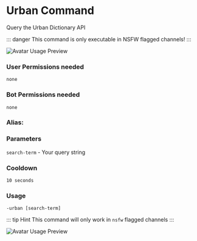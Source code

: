 # Urban Command
Query the Urban Dictionary API

::: danger
This command is only executable in NSFW flagged channels!
:::

![Avatar Usage Preview](https://cdn.discordapp.com/attachments/396964573007052800/546463916780290068/nsfw.gif)

### User Permissions needed
`none`
### Bot Permissions needed
`none`

### Alias:
> <Badge text="none" type="error" vertical="middle"/>

### Parameters
`search-term` - Your query string

### Cooldown
`10 seconds`

### Usage
`-urban [search-term]`

::: tip Hint
This command will only work in `nsfw` flagged channels
:::

![Avatar Usage Preview](https://cdn.discordapp.com/attachments/469576672128139275/545585251284549682/unknown.png)

